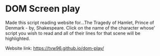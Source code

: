 <b><h1>DOM Screen play</h1></b>

Made this script reading website for...The Tragedy of Hamlet, Prince of Denmark - by, Shakespeare.
Click on the name of the character whose' script you wish to read and all of their lines for that scene will be highlighted. 

Website link:  https://tvw96.github.io/dom-play/
